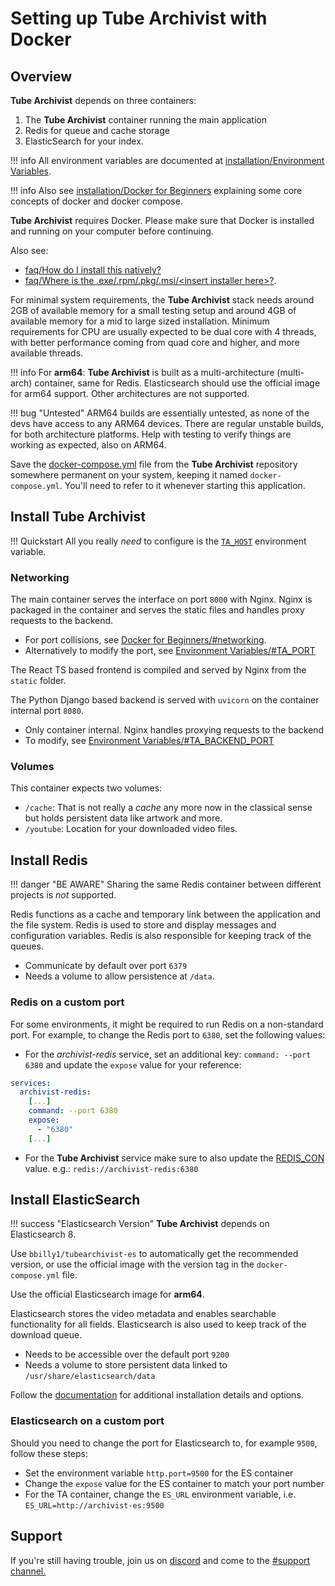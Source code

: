 # Setting up Tube Archivist with Docker  

## Overview  

**Tube Archivist** depends on three containers:

1. The **Tube Archivist** container running the main application
2. Redis for queue and cache storage
3. ElasticSearch for your index.

!!! info
    All environment variables are documented at [installation/Environment Variables](env-vars.md).

!!! info
    Also see [installation/Docker for Beginners](docker-for-beginners.md) explaining some core concepts of docker and docker compose.

**Tube Archivist** requires Docker. Please make sure that Docker is installed and running on your computer before continuing.  

Also see:  

- [faq/How do I install this natively?](../faq.md#how-do-i-install-this-natively)
- [faq/Where is the .exe/.rpm/.pkg/.msi/&lt;insert installer here&gt;?](../faq.md#where-is-the-exerpmpkgmsiinsert-installer-here).

For minimal system requirements, the **Tube Archivist** stack needs around 2GB of available memory for a small testing setup and around 4GB of available memory for a mid to large sized installation. Minimum requirements for CPU are usually expected to be dual core with 4 threads, with better performance coming from quad core and higher, and more available threads.

!!! info
    For **arm64**: **Tube Archivist** is built as a multi-architecture (multi-arch) container, same for Redis. Elasticsearch should use the official image for arm64 support. Other architectures are not supported.

!!! bug "Untested"
    ARM64 builds are essentially untested, as none of the devs have access to any ARM64 devices. There are regular unstable builds, for both architecture platforms. Help with testing to verify things are working as expected, also on ARM64.


Save the [docker-compose.yml](https://github.com/tubearchivist/tubearchivist/blob/master/docker-compose.yml) file from the **Tube Archivist** repository somewhere permanent on your system, keeping it named `docker-compose.yml`. You'll need to refer to it whenever starting this application.

## Install **Tube Archivist**

!!! Quickstart
    All you really _need_ to configure is the [`TA_HOST`](env-vars.md#ta_host) environment variable.

### Networking
The main container serves the interface on port `8000` with Nginx. Nginx is packaged in the container and serves the static files and handles proxy requests to the backend.

- For port collisions, see [Docker for Beginners/#networking](docker-for-beginners.md#networking).
- Alternatively to modify the port, see [Environment Variables/#TA_PORT](env-vars.md#ta_port)

The React TS based frontend is compiled and served by Nginx from the `static` folder.

The Python Django based backend is served with `uvicorn` on the container internal port `8080`.

- Only container internal. Nginx handles proxying requests to the backend
- To modify, see [Environment Variables/#TA_BACKEND_PORT](env-vars.md#ta_backend_port)

### Volumes
This container expects two volumes:

- `/cache`: That is not really a _cache_ any more now in the classical sense but holds persistent data like artwork and more.
- `/youtube`: Location for your downloaded video files.

## Install **Redis**

!!! danger "BE AWARE"
    Sharing the same Redis container between different projects is _not_ supported.

Redis functions as a cache and temporary link between the application and the file system. Redis is used to store and display messages and configuration variables. Redis is also responsible for keeping track of the queues.

  - Communicate by default over port `6379`
  - Needs a volume to allow persistence at `/data`.

### Redis on a custom port
For some environments, it might be required to run Redis on a non-standard port. For example, to change the Redis port to `6380`, set the following values:  

- For the *archivist-redis* service, set an additional key: `command: --port 6380` and update the `expose` value for your reference:
```yml
services:
  archivist-redis:
    [...]
    command: --port 6380
    expose:
      - "6380"
    [...]
```

- For the **Tube Archivist** service make sure to also update the [REDIS_CON](env-vars.md#redis_con) value. e.g.: `redis://archivist-redis:6380`

## Install **ElasticSearch**
!!! success "Elasticsearch Version"
    **Tube Archivist** depends on Elasticsearch 8. 

Use `bbilly1/tubearchivist-es` to automatically get the recommended version, or use the official image with the version tag in the `docker-compose.yml` file.

Use the official Elasticsearch image for **arm64**.

Elasticsearch stores the video metadata and enables searchable functionality for all fields. Elasticsearch is also used to keep track of the download queue.

  - Needs to be accessible over the default port `9200`
  - Needs a volume to store persistent data linked to `/usr/share/elasticsearch/data`

Follow the [documentation](https://www.elastic.co/guide/en/elasticsearch/reference/current/docker.html) for additional installation details and options.

### Elasticsearch on a custom port
Should you need to change the port for Elasticsearch to, for example `9500`, follow these steps:

  - Set the environment variable `http.port=9500` for the ES container
  - Change the `expose` value for the ES container to match your port number
  - For the TA container, change the `ES_URL` environment variable, i.e. `ES_URL=http://archivist-es:9500`  

## Support

If you're still having trouble, join us on [discord](https://www.tubearchivist.com/discord) and come to the [#support channel.](https://discord.com/channels/920056098122248193/1006394050217246772)

